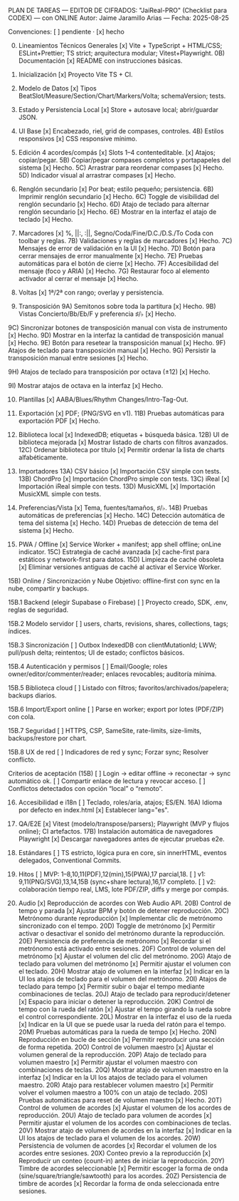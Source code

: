 PLAN DE TAREAS — EDITOR DE CIFRADOS: "JaiReal-PRO" (Checklist para CODEX) — con ONLINE
Autor: Jaime Jaramillo Arias — Fecha: 2025-08-25

Convenciones: [ ] pendiente · [x] hecho

0. Lineamientos Técnicos Generales
   [x] Vite + TypeScript + HTML/CSS; ESLint+Prettier; TS strict; arquitectura modular; Vitest+Playwright.
   0B) Documentación
   [x] README con instrucciones básicas.

1. Inicialización
   [x] Proyecto Vite TS + CI.

2. Modelo de Datos
   [x] Tipos BeatSlot/Measure/Section/Chart/Markers/Volta; schemaVersion; tests.

3. Estado y Persistencia Local
   [x] Store + autosave local; abrir/guardar JSON.

4. UI Base
   [x] Encabezado, riel, grid de compases, controles.
   4B) Estilos responsivos
   [x] CSS responsive mínimo.

5. Edición 4 acordes/compás
   [x] Slots 1–4 contenteditable.
   [x] Atajos; copiar/pegar.
   5B) Copiar/pegar compases completos y portapapeles del sistema
   [x] Hecho.
   5C) Arrastrar para reordenar compases
   [x] Hecho.
   5D) Indicador visual al arrastrar compases
   [x] Hecho.

6. Renglón secundario
   [x] Por beat; estilo pequeño; persistencia.
   6B) Imprimir renglón secundario
   [x] Hecho.
   6C) Toggle de visibilidad del renglón secundario
   [x] Hecho.
   6D) Atajo de teclado para alternar renglón secundario
   [x] Hecho.
   6E) Mostrar en la interfaz el atajo de teclado
   [x] Hecho.

7. Marcadores
   [x] %, ||:, :||, Segno/Coda/Fine/D.C./D.S./To Coda con toolbar y reglas.
   7B) Validaciones y reglas de marcadores
   [x] Hecho.
   7C) Mensajes de error de validación en la UI
   [x] Hecho.
   7D) Botón para cerrar mensajes de error manualmente
   [x] Hecho.
   7E) Pruebas automáticas para el botón de cierre
   [x] Hecho.
   7F) Accesibilidad del mensaje (foco y ARIA)
   [x] Hecho.
   7G) Restaurar foco al elemento activador al cerrar el mensaje
   [x] Hecho.

8. Voltas
   [x] 1ª/2ª con rango; overlay y persistencia.

9. Transposición
   9A) Semitonos sobre toda la partitura
   [x] Hecho.
   9B) Vistas Concierto/Bb/Eb/F y preferencia ♯/♭
   [x] Hecho.

9C) Sincronizar botones de transposición manual con vista de instrumento
[x] Hecho.
9D) Mostrar en la interfaz la cantidad de transposición manual
[x] Hecho.
9E) Botón para resetear la transposición manual
[x] Hecho.
9F) Atajos de teclado para transposición manual
[x] Hecho.
9G) Persistir la transposición manual entre sesiones
[x] Hecho.

9H) Atajos de teclado para transposición por octava (±12)
[x] Hecho.

9I) Mostrar atajos de octava en la interfaz
[x] Hecho.

10. Plantillas
    [x] AABA/Blues/Rhythm Changes/Intro-Tag-Out.

11. Exportación
    [x] PDF; (PNG/SVG en v1).
    11B) Pruebas automáticas para exportación PDF
    [x] Hecho.

12. Biblioteca local
    [x] IndexedDB; etiquetas + búsqueda básica.
    12B) UI de biblioteca mejorada
    [x] Mostrar listado de charts con filtros avanzados.
    12C) Ordenar biblioteca por título
    [x] Permitir ordenar la lista de charts alfabéticamente.

13. Importadores
    13A) CSV básico
    [x] Importación CSV simple con tests.
    13B) ChordPro
    [x] Importación ChordPro simple con tests.
    13C) iReal
    [x] Importación iReal simple con tests.
    13D) MusicXML
    [x] Importación MusicXML simple con tests.

14. Preferencias/Vista
    [x] Tema, fuentes/tamaños, ♯/♭.
    14B) Pruebas automáticas de preferencias
    [x] Hecho.
    14C) Detección automática de tema del sistema
    [x] Hecho.
    14D) Pruebas de detección de tema del sistema
    [x] Hecho.

15. PWA / Offline
    [x] Service Worker + manifest; app shell offline; onLine indicator.
    15C) Estrategia de caché avanzada
    [x] cache-first para estáticos y network-first para datos.
    15D) Limpieza de caché obsoleta
    [x] Eliminar versiones antiguas de caché al activar el Service Worker.

15B) Online / Sincronización y Nube
Objetivo: offline-first con sync en la nube, compartir y backups.

15B.1 Backend (elegir Supabase o Firebase)
[ ] Proyecto creado, SDK, .env, reglas de seguridad.

15B.2 Modelo servidor
[ ] users, charts, revisions, shares, collections, tags; índices.

15B.3 Sincronización
[ ] Outbox IndexedDB con clientMutationId; LWW; pull/push delta; reintentos; UI de estado; conflictos básicos.

15B.4 Autenticación y permisos
[ ] Email/Google; roles owner/editor/commenter/reader; enlaces revocables; auditoría mínima.

15B.5 Biblioteca cloud
[ ] Listado con filtros; favoritos/archivados/papelera; backups diarios.

15B.6 Import/Export online
[ ] Parse en worker; export por lotes (PDF/ZIP) con cola.

15B.7 Seguridad
[ ] HTTPS, CSP, SameSite, rate-limits, size-limits, backups/restore por chart.

15B.8 UX de red
[ ] Indicadores de red y sync; Forzar sync; Resolver conflicto.

Criterios de aceptación (15B)
[ ] Login → editar offline → reconectar → sync automático ok.
[ ] Compartir enlace de lectura y revocar acceso.
[ ] Conflictos detectados con opción “local” o “remoto”.

16. Accesibilidad e i18n
    [ ] Teclado, roles/aria, atajos; ES/EN.
    16A) Idioma por defecto en index.html
    [x] Establecer lang="es".

17. QA/E2E
    [x] Vitest (modelo/transpose/parsers); Playwright (MVP y flujos online); CI artefactos.
    17B) Instalación automática de navegadores Playwright
    [x] Descargar navegadores antes de ejecutar pruebas e2e.

18. Estándares
    [ ] TS estricto, lógica pura en core, sin innerHTML, eventos delegados, Conventional Commits.

19. Hitos
    [ ] MVP: 1–8,10,11(PDF),12(min),15(PWA),17 parcial,18.
    [ ] v1: 9,11(PNG/SVG),13,14,15B (sync+share lectura),16,17 completo.
    [ ] v2: colaboración tiempo real, LMS, lote PDF/ZIP, diffs y merge por compás.

20. Audio
    [x] Reproducción de acordes con Web Audio API.
    20B) Control de tempo y parada
    [x] Ajustar BPM y botón de detener reproducción.
    20C) Metrónomo durante reproducción
    [x] Implementar clic de metrónomo sincronizado con el tempo.
    20D) Toggle de metrónomo
    [x] Permitir activar o desactivar el sonido del metrónomo durante la reproducción.
    20E) Persistencia de preferencia de metrónomo
    [x] Recordar si el metrónomo está activado entre sesiones.
    20F) Control de volumen del metrónomo
    [x] Ajustar el volumen del clic del metrónomo.
    20G) Atajo de teclado para volumen del metrónomo
    [x] Permitir ajustar el volumen con el teclado.
    20H) Mostrar atajo de volumen en la interfaz
    [x] Indicar en la UI los atajos de teclado para el volumen del metrónomo.
    20I) Atajos de teclado para tempo
    [x] Permitir subir o bajar el tempo mediante combinaciones de teclas.
    20J) Atajo de teclado para reproducir/detener
    [x] Espacio para iniciar o detener la reproducción.
    20K) Control de tempo con la rueda del ratón
    [x] Ajustar el tempo girando la rueda sobre el control correspondiente.
    20L) Mostrar en la interfaz el uso de la rueda
    [x] Indicar en la UI que se puede usar la rueda del ratón para el tempo.
    20M) Pruebas automáticas para la rueda de tempo
    [x] Hecho.
    20N) Reproducción en bucle de sección
    [x] Permitir reproducir una sección de forma repetida.
    20O) Control de volumen maestro
    [x] Ajustar el volumen general de la reproducción.
    20P) Atajo de teclado para volumen maestro
    [x] Permitir ajustar el volumen maestro con combinaciones de teclas.
    20Q) Mostrar atajo de volumen maestro en la interfaz
    [x] Indicar en la UI los atajos de teclado para el volumen maestro.
    20R) Atajo para restablecer volumen maestro
    [x] Permitir volver el volumen maestro a 100% con un atajo de teclado.
    20S) Pruebas automáticas para reset de volumen maestro
    [x] Hecho.
    20T) Control de volumen de acordes
    [x] Ajustar el volumen de los acordes de reproducción.
    20U) Atajo de teclado para volumen de acordes
    [x] Permitir ajustar el volumen de los acordes con combinaciones de teclas.
    20V) Mostrar atajo de volumen de acordes en la interfaz
    [x] Indicar en la UI los atajos de teclado para el volumen de los acordes.
    20W) Persistencia de volumen de acordes
    [x] Recordar el volumen de los acordes entre sesiones.
    20X) Conteo previo a la reproducción
    [x] Reproducir un conteo (count-in) antes de iniciar la reproducción.
    20Y) Timbre de acordes seleccionable
    [x] Permitir escoger la forma de onda (sine/square/triangle/sawtooth) para los acordes.
    20Z) Persistencia de timbre de acordes
    [x] Recordar la forma de onda seleccionada entre sesiones.
